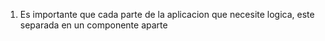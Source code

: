 1) Es importante que cada parte de la aplicacion que necesite  logica, este separada en un componente aparte
